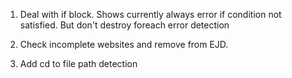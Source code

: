 1. Deal with if block. Shows currently always error if condition not satisfied.
   But don't destroy foreach error detection

2. Check incomplete websites and remove from EJD.

3. Add cd to file path detection
